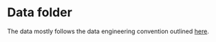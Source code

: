 # Data folder

The data mostly follows the data engineering convention outlined [here](https://docs.kedro.org/en/stable/faq/faq.html#what-is-data-engineering-convention).

